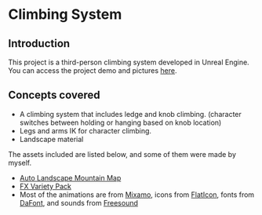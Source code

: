 # Climbing System
## Introduction
This project is a third-person climbing system developed in Unreal Engine.
You can access the project demo and pictures [here](https://mega.nz/folder/LDAAhb5Y#frl5IvkF-xYM8m83rz8Llg).

## Concepts covered
- A climbing system that includes ledge and knob climbing. (character switches between holding or hanging based on knob location)
- Legs and arms IK for character climbing.
- Landscape material

The assets included are listed below, and some of them were made by myself.
- [Auto Landscape Mountain Map](https://www.unrealsensei.com/asset/autolandscape)
- [FX Variety Pack](https://www.unrealengine.com/marketplace/en-US/product/a36bac8b05004e999dd4b1d332501f49)
- Most of the animations are from [Mixamo](https://www.mixamo.com/), icons from [FlatIcon](https://www.flaticon.com/), fonts from [DaFont](https://www.dafont.com/), and sounds from [Freesound](https://freesound.org/)
